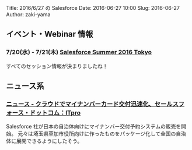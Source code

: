 Title: 2016/6/27 の Salesforce
Date: 2016-06-27 10:00
Slug: 2016-06-27
Author: zaki-yama

## イベント・Webinar 情報

### 7/20(水) - 7/21(木) [Salesforce Summer 2016 Tokyo](http://eventjp.salesforce.com/?dis=dev)

すべてのセッション情報が決まりましたね！

## ニュース系

### [ニュース - クラウドでマイナンバーカード交付迅速化、セールスフォース・ドットコム：ITpro](http://itpro.nikkeibp.co.jp/atcl/news/16/062301838/?rt=nocnt)

Salesforce 社が日本の自治体向けにマイナンバー交付予約システムの販売を開始。
元々は埼玉県草加市役所向けに作ったものをパッケージ化して全国の自治体に展開できるようにしたそう。

